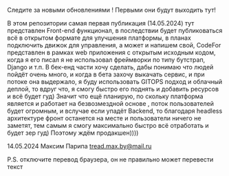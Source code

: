 Следите за новыми обновлениями ! Первыми они будут выходить тут!


В этом репозитории самая первая публикация (14.05.2024) тут представлен Front-end функционал, в последствии будет публиковаться всё в открытом формате для улучшения платформы, в планах подключить движок для управления, а может и напишем свой, 
CodeFor представлен в рамках web приложения с открытым исходным кодом, когда я его писал я не использовал фреймворки по типу бутстрап, Django  и т.п. В бек-енд части хочу сделать, дабы понимаю что людей пойдёт очень много, и когда в бета захочу выкачать сервис, и при потоке она выдержало, я буду использовать
GITOPS подход и облачный деплой, то вдруг что, я смогу быстро его поднять и добавить ресурсов и всё будет гуд) Значит что ещё планирую, по скольку платформа является и работает на безвозмездной основе , поток пользователей будет огромным, и вслучае если упадёт Backend, то благодаря headless архитектуре фронт останется на месте и пользователи ничего не заметят, 
тем самым я смогу максимально быстро всё отработать и будет зер гуд) Поэтому ждём продакшен)))) 

14.05.2024 Максим Парипа 
tread.max.by@mail.ru

P.S. 
отключите перевод браузера, он не правильно  может перевести текст
